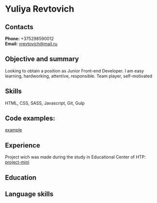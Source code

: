 # Yuliya Revtovich

## Contacts
  **Phone:** +375298590012  
  **Email:** yrevtovich@mail.ru

## Objective and summary  
  Looking to obtain a position as Junior Front-end Developer. I am easy learning, hardworking, attentive, responsible. Team player, self-motivated

## Skills  
  HTML, CSS, SASS, Javascript, Git, Gulp

## Code examples: 
  [example](https://github.com/yrevtovich/cells-to-black/blob/master/main.js) 

## Experience
  Project wich was made during the study in Educational Center of HTP:  [project-mini](https://github.com/yrevtovich/yrevtovich.projectmini)

## Education

## Language skills